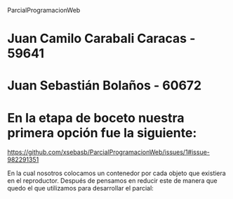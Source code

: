  ParcialProgramacionWeb
# Juan Camilo Carabali Caracas - 59641
# Juan Sebastián Bolaños - 60672

# En la etapa de boceto nuestra primera opción fue la siguiente:
https://github.com/xsebasb/ParcialProgramacionWeb/issues/1#issue-982291351

En la cual nosotros colocamos un contenedor por cada objeto que existiera en el reproductor.
Después de pensamos en reducir este de manera que quedo el que utilizamos para desarrollar el parcial:

